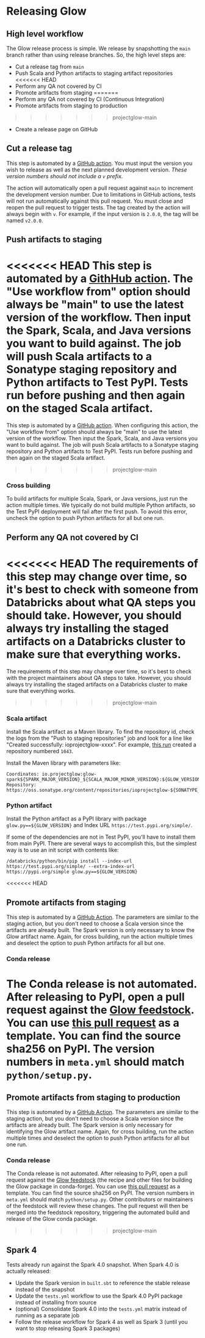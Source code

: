 # Releasing Glow

## High level workflow

The Glow release process is simple. We release by snapshotting the `main` branch rather than using release branches. So, the high level steps are:
- Cut a release tag from `main`
- Push Scala and Python artifacts to staging artifact repositories
<<<<<<< HEAD
- Perform any QA not covered by CI
- Promote artifacts from staging
=======
- Perform any QA not covered by CI (Continuous Integration)
- Promote artifacts from staging to production
>>>>>>> projectglow-main
- Create a release page on GitHub

## Cut a release tag

This step is automated by a [GitHub action](https://github.com/projectglow/glow/actions/workflows/cut-release.yml). You must input the version you wish to release as well as the next planned development version. *These version numbers should not include a `v` prefix.*

The action will automatically open a pull request against `main` to increment the development version number. Due to limitations in GitHub actions, tests will not run automatically against this pull request. You must close and reopen the pull request to trigger tests.
The tag created by the action will always begin with `v`. For example, if the input version is `2.0.0`, the tag will be named `v2.0.0`.

## Push artifacts to staging

<<<<<<< HEAD
This step is automated by a [GithHub action](https://github.com/projectglow/glow/actions/workflows/staging-release.yml). The "Use workflow from" option should always be "main" to use the latest version of the workflow. Then input the Spark, Scala, and Java versions you want to build against. The job will push Scala artifacts to a Sonatype staging repository and Python artifacts to Test PyPI. Tests run before pushing and then again on the staged Scala artifact.
=======
This step is automated by a [GitHub action](https://github.com/projectglow/glow/actions/workflows/staging-release.yml). When configuring this action, the "Use workflow from" option should always be "main" to use the latest version of the workflow. Then input the Spark, Scala, and Java versions you want to build against. The job will push Scala artifacts to a Sonatype staging repository and Python artifacts to Test PyPI. Tests run before pushing and then again on the staged Scala artifact.
>>>>>>> projectglow-main

### Cross building

To build artifacts for multiple Scala, Spark, or Java versions, just run the action multiple times. We typically do not build multiple Python artifacts, so the Test PyPI deployment will fail after the first push. To avoid this error, uncheck the option to push Python artifacts for all but one run.

## Perform any QA not covered by CI

<<<<<<< HEAD
The requirements of this step may change over time, so it's best to check with someone from Databricks about what QA steps you should take. However, you should always try installing the staged artifacts on a Databricks cluster to make sure that everything works.
=======
The requirements of this step may change over time, so it's best to check with the project maintainers about QA steps to take. However, you should always try installing the staged artifacts on a Databricks cluster to make sure that everything works.
>>>>>>> projectglow-main

### Scala artifact

Install the Scala artifact as a Maven library. To find the repository id, check the logs from the "Push to staging repositories" job and look for a line like "Created successfully: ioprojectglow-xxxx". For example, [this run](https://github.com/projectglow/glow/actions/runs/8244738235/job/22547455645) created a repository numbered `1043`.

Install the Maven library with parameters like:
```
Coordinates: io.projectglow:glow-spark${SPARK_MAJOR_VERSION}_${SCALA_MAJOR_MINOR_VERSION}:${GLOW_VERSION}
Repository: https://oss.sonatype.org/content/repositories/ioprojectglow-${SONATYPE_REPOSITORY_NUMBER}/
```

### Python artifact

Install the Python artifact as a PyPI library with package `glow.py==${GLOW_VERSION}` and Index URL `https://test.pypi.org/simple/`.

If some of the dependencies are not in Test PyPI, you'll have to install them from main PyPI. There are several ways to accomplish this, but the simplest way is to use an init script with contents like:
```
/databricks/python/bin/pip install --index-url https://test.pypi.org/simple/ --extra-index-url https://pypi.org/simple glow.py==${GLOW_VERSION}
```

<<<<<<< HEAD
## Promote artifacts from staging

This step is automated by a [GitHub Action](https://github.com/projectglow/glow/actions/workflows/production-release.yml). The parameters are similar to the staging action, but you don't need to choose a Scala version since the artifacts are already built. The Spark version is only necessary to know the Glow artifact name. Again, for cross building, run the action multiple times and deselect the option to push Python artifacts for all but one.

### Conda release

The Conda release is not automated. After releasing to PyPI, open a pull request against the [Glow feedstock](https://github.com/conda-forge/glow-feedstock). You can use [this pull request](https://github.com/conda-forge/glow-feedstock/pull/8) as a template. You can find the source sha256 on PyPI. The version numbers in `meta.yml` should match `python/setup.py`.
=======
## Promote artifacts from staging to production

This step is automated by a [GitHub Action](https://github.com/projectglow/glow/actions/workflows/production-release.yml). The parameters are similar to the staging action, but you don't need to choose a Scala version since the artifacts are already built. The Spark version is only necessary for identifying the Glow artifact name. Again, for cross building, run the action multiple times and deselect the option to push Python artifacts for all but one run.

### Conda release

The Conda release is not automated. After releasing to PyPI, open a pull request against the [Glow feedstock](https://github.com/conda-forge/glow-feedstock) (the recipe and other files for building the Glow package in conda-forge). You can use [this pull request](https://github.com/conda-forge/glow-feedstock/pull/8) as a template. You can find the source sha256 on PyPI. The version numbers in `meta.yml` should match `python/setup.py`. Other contributors or maintainers of the feedstock will review these changes. The pull request will then be merged into the feedstock repository, triggering the automated build and release of the Glow conda package.
>>>>>>> projectglow-main

## Spark 4

Tests already run against the Spark 4.0 snapshot. When Spark 4.0 is actually released:
- Update the Spark version in `built.sbt` to reference the stable release instead of the snapshot
- Update the `tests.yml` workflow to use the Spark 4.0 PyPI package instead of installing from source
- (optional) Consolidate Spark 4.0 into the `tests.yml` matrix instead of running as a separate job
- Follow the release workflow for Spark 4 as well as Spark 3 (until you want to stop releasing Spark 3 packages)
